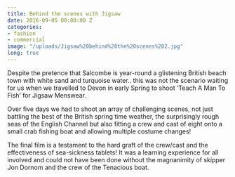 ```yaml
---
title: Behind the scenes with Jigsaw
date: 2016-09-05 00:00:00 Z
categories:
- fashion
- commercial
image: "/uploads/Jigsaw%20behind%20the%20scenes%202.jpg"
long: true
---
```


Despite the pretence that Salcombe is year-round a glistening British beach town with white sand and turquoise water.. this was not the scenario waiting for us when we travelled to Devon in early Spring to shoot ‘Teach A Man To Fish’ for Jigsaw Menswear.

Over five days we had to shoot an array of challenging scenes, not just battling the best of the British spring time weather, the surprisingly rough seas of the English Channel but also fitting a crew and cast of eight onto a small crab fishing boat and allowing multiple costume changes!

The final film is a testament to the hard graft of the crew/cast and the effectiveness of sea-sickness tablets! It was a learning experience for all involved and could not have been done without the magnanimity of skipper Jon Dornom and the crew of the Tenacious boat.
